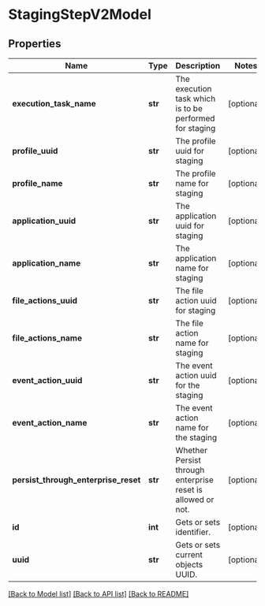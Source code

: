 # StagingStepV2Model

## Properties
Name | Type | Description | Notes
------------ | ------------- | ------------- | -------------
**execution_task_name** | **str** | The execution task which is to be performed for staging | [optional] 
**profile_uuid** | **str** | The profile uuid for staging | [optional] 
**profile_name** | **str** | The profile name for staging | [optional] 
**application_uuid** | **str** | The application uuid for staging | [optional] 
**application_name** | **str** | The application name for staging | [optional] 
**file_actions_uuid** | **str** | The file action uuid for staging | [optional] 
**file_actions_name** | **str** | The file action name for staging | [optional] 
**event_action_uuid** | **str** | The event action uuid for the staging | [optional] 
**event_action_name** | **str** | The event action name for the staging | [optional] 
**persist_through_enterprise_reset** | **str** | Whether Persist through enterprise reset is allowed or not. | [optional] 
**id** | **int** | Gets or sets identifier. | [optional] 
**uuid** | **str** | Gets or sets current objects UUID. | [optional] 

[[Back to Model list]](../README.md#documentation-for-models) [[Back to API list]](../README.md#documentation-for-api-endpoints) [[Back to README]](../README.md)


